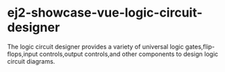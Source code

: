 # ej2-showcase-vue-logic-circuit-designer
 The logic circuit designer provides a variety of universal logic gates,flip-flops,input controls,output controls,and other components to design logic circuit diagrams.
